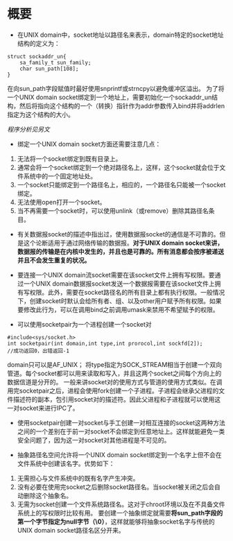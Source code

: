 # 概要
- 在UNIX domain中，socket地址以路径名来表示，domain特定的socket地址结构的定义为：
```
struct sockaddr_un{
	sa_family_t sun_family;
	char sun_path[108];
}
```
在向sun_path字段赋值时最好使用snprintf或strncpy以避免缓冲区溢出。
为了将一个UNIX domain socket绑定到一个地址上，需要初始化一个sockaddr_un结构，然后将指向这个结构的一个（转换）指针作为addr参数传入bind并将addrlen指定为这个结构的大小。

*程序分析见另文*

- 绑定一个UNIX domain socket方面还需要注意几点：
1. 无法将一个socket绑定到既有目录上。
2. 通常会将一个socket绑定到一个绝对路径名上，这样，这个socket就会位于文件系统中的一个固定地址处。
3. 一个socket只能绑定到一个路径名上，相应的，一个路径名只能被一个socket绑定。
4. 无法使用open打开一个socket。
5. 当不再需要一个socket时，可以使用unlink（或remove）删除其路径名条目。

- 有关数据报socket的描述中指出过，使用数据报socket的通信是不可靠的。但是这个论断适用于通过网络传输的数据报。**对于UNIX domain socket来讲，数据报的传输是在内核中发生的，并且也是可靠的。所有消息都会按序被递送并且不会发生重复的状况。**

- 要连接一个UNIX domain流socket需要在该socket文件上拥有写权限。要通过一个UNIX domain数据报socket发送一个数据报需要在该socket文件上拥有写权限。此外，需要在socket路径名的所有目录上都有执行权限。一般情况下，创建socket时默认会给所有者、组、以及other用户赋予所有权限。如果要修改此行为，可以在调用bind之前调用umask来禁用不希望赋予的权限。

- 可以使用socketpair为一个进程创建一个socket对
```
#include<sys/socket.h>
int socketpair(int domain,int type,int prorocol,int sockfd[2]);
//成功返回0，出错返回-1
```
domain只可以是AF_UNIX；
将type指定为SOCK_STREAM相当于创建一个双向管道。每个socket都可以用来读取和写入，并且这两个socket之间每个方向上的数据信道是分开的。
一般来讲socket对的使用方式与管道的使用方式类似。在调用完socketpair之后，进程会使用fork创建一个子进程。子进程会继承父进程的文件描述符的副本，包引用socket对的描述符。因此父进程和子进程就可以使用这一对socket来进行IPC了。

- 使用socketpair创建一对socket与手工创建一对相互连接的socket这两种方法之间的一个差别在于前一对socket不会绑定到任意地址上。这样就能避免一类安全问题了，因为这一对socket对其他进程是不可见的。

- 抽象路径名空间允许将一个UNIX domain socket绑定到一个名字上但不会在文件系统中创建该名字。优势如下：
1. 无需担心与文件系统中的既有名字产生冲突。
2. 没有必要在使用完socket之后删除socket路径名。当socket被关闭之后会自动删除这个抽象名。
3. 无需为socket创建一个文件系统路径名。这对于chroot环境以及在不具备文件系统上的写权限时比较有用。
要创建一个抽象绑定就需要**将sun_path字段的第一个字节指定为null字节（\0）**，这样就能够将抽象socket名字与传统的UNIX domain socket路径名区分开来。
